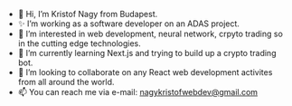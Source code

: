 - 👋 Hi, I’m Kristof Nagy from Budapest.
- ✨ I’m working as a software developer on an ADAS project. 
- 👀 I’m interested in web development, neural network, crpyto trading so in the cutting edge technologies. 
- 🌱 I’m currently learning Next.js and trying to build up a crypto trading bot. 
- 💞️ I’m looking to collaborate on any React web development activites from all around the world.
- 📫 You can reach me via e-mail: nagykristofwebdev@gmail.com

<!---
knagy3/knagy3 is a ✨ special ✨ repository because its `README.md` (this file) appears on your GitHub profile.
You can click the Preview link to take a look at your changes.
--->
